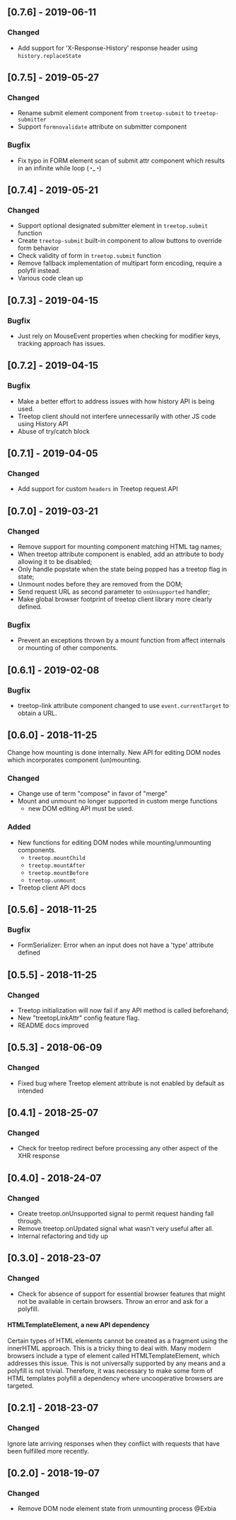 ## [0.7.6] - 2019-06-11

### Changed

- Add support for 'X-Response-History' response header using `history.replaceState`

## [0.7.5] - 2019-05-27

### Changed

- Rename submit element component from `treetop-submit` to `treetop-submitter`
- Support `formnovalidate` attribute on submitter component

### Bugfix

- Fix typo in FORM element scan of submit attr component which results in an infinite while loop (◔_◔)

## [0.7.4] - 2019-05-21

### Changed

- Support optional designated submitter element in `treetop.submit` function
- Create `treetop-submit` built-in component to allow buttons to override form behavior
- Check validity of form in `treetop.submit` function
- Remove fallback implementation of multipart form encoding, require a polyfil instead.
- Various code clean up


## [0.7.3] - 2019-04-15

### Bugfix

- Just rely on MouseEvent properties when checking for modifier keys, tracking approach has issues.

## [0.7.2] - 2019-04-15

### Bugfix

- Make a better effort to address issues with how history API is being used.
- Treetop client should not interfere unnecessarily with other JS code using History API
- Abuse of try/catch block


## [0.7.1] - 2019-04-05

### Changed

- Add support for custom `headers` in Treetop request API

## [0.7.0] - 2019-03-21

### Changed

- Remove support for mounting component matching HTML tag names;
- When treetop attribute component is enabled, add an attribute to body allowing it to be disabled;
- Only handle popstate when the state being popped has a treetop flag in state;
- Unmount nodes before they are removed from the DOM;
- Send request URL as second parameter to `onUnsupported` handler;
- Make global browser footprint of treetop client library more clearly defined.

### Bugfix

- Prevent an exceptions thrown by a mount function from affect internals or mounting of other components.

## [0.6.1] - 2019-02-08

### Bugfix

- treetop-link attribute component changed to use `event.currentTarget` to obtain a URL.

## [0.6.0] - 2018-11-25

Change how mounting is done internally. New API for editing DOM nodes which incorporates component (un)mounting.

### Changed

- Change use of term "compose" in favor of "merge"
- Mount and unmount no longer supported in custom merge functions
    * new DOM editing API must be used.

### Added
- New functions for editing DOM nodes while mounting/unmounting components.
    * `treetop.mountChild`
    * `treetop.mountAfter`
    * `treetop.mountBefore`
    * `treetop.unmount`
- Treetop client API docs

## [0.5.6] - 2018-11-25
### Bugfix

- FormSerializer: Error when an input does not have a 'type' attribute defined

## [0.5.5] - 2018-11-25
### Changed

- Treetop initialization will now fail if any API method is called beforehand;
- New "treetopLinkAttr" config feature flag.
- README docs improved


## [0.5.3] - 2018-06-09
### Changed

- Fixed bug where Treetop element attribute is not enabled by default as intended


## [0.4.1] - 2018-25-07
### Changed

- Check for treetop redirect before processing any other aspect of the XHR response

## [0.4.0] - 2018-24-07
### Changed

- Create treetop.onUnsupported signal to permit request handing fall through.
- Remove treetop.onUpdated signal what wasn't very useful after all.
- Internal refactoring and tidy up


## [0.3.0] - 2018-23-07
### Changed

- Check for absence of support for essential browser features that might not be available in
certain browsers. Throw an error and ask for a polyfill.

#### HTMLTemplateElement, a new API dependency

Certain types of HTML elements cannot be created as a fragment using the innerHTML approach.
This is a tricky thing to deal with. Many modern browsers include a type of element called
HTMLTemplateElement, which addresses this issue. This is not universally supported by
any means and a polyfill is not trivial. Therefore, it was necessary to make some form of
HTML templates polyfill a dependency where uncooperative browsers are targeted.


## [0.2.1] - 2018-23-07
### Changed
Ignore late arriving responses when they conflict with requests that have
been fulfilled more recently.

## [0.2.0] - 2018-19-07
### Changed
- Remove DOM node element state from unmounting process @Exbia
